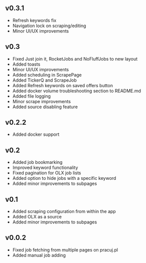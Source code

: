 ## v0.3.1
- Refresh keywords fix
- Navigation lock on scraping/editing
- Minor UI/UX improvements

## v0.3
- Fixed Just join it, RocketJobs and NoFluffJobs to new layout
- Added toasts
- Minor UI/UX improvements
- Added scheduling in ScrapePage
- Added TickerQ and ScrapeJob
- Added Refresh keywords on saved offers button
- Added docker volume troubleshooting section to README.md
- Added file logging
- Minor scrape improvements
- Added source disabling feature

## v0.2.2
- Added docker support

## v0.2
- Added job bookmarking
- Improved keyword functionality
- Fixed pagination for OLX job lists
- Added option to hide jobs with a specific keyword
- Added minor improvements to subpages

## v0.1
- Added scraping configuration from within the app
- Added OLX as a source
- Added minor improvements to subpages

## v0.0.2
- Fixed job fetching from multiple pages on pracuj.pl
- Added manual job adding
